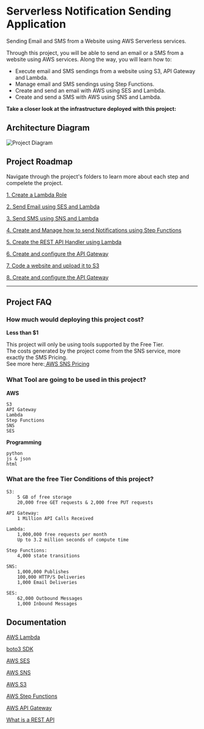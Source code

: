 
# Serverless Notification Sending Application

Sending Email and SMS from a Website using AWS Serverless services.

Through this project, you will be able to send an email or a SMS from a website using AWS services. Along the way, you will learn how to:

* Execute email and SMS sendings from a website using S3, API Gateway and Lambda.
* Manage email and SMS sendings using Step Functions.
* Create and send an email with AWS using SES and Lambda.
* Create and send a SMS with AWS using SNS and Lambda.

**Take a closer look at the infrastructure deployed with this project:** 

## Architecture Diagram

![Project Diagram](https://i.imgur.com/gVvjpmU.png)

##  Project Roadmap

Navigate through the project's folders to learn more about each step and compelete the project.

[1. Create a Lambda Role](/Lambda_Role/README.md) 

[2. Send Email using SES and Lambda](/SES/README.md) 

[3. Send SMS using SNS and Lambda](/SNS/README.md) 

[4.  Create and Manage how to send Notifications using Step Functions](/Step_Functions/README.md) 

[5. Create the REST API Handler using Lambda](/REST_API_Handler/README.md) 

[6. Create and configure the API Gateway](/API_Gateway/README.md) 

[7. Code a website and upload it to S3](/S3/README.md) 

[8. Create and configure the API Gateway](/API_Gateway/README.md) 

<HR>

## Project FAQ

### How much would deploying this project cost? 

**Less than $1**

This project will only be using tools supported by the Free Tier. <br/>
The costs generated by the project come from the SNS service, more exactly the SMS Pricing. <br/>
See more here:[ AWS SNS Pricing ](https://aws.amazon.com/sns/sms-pricing/)

### What Tool are going to be used in this project?

**AWS**

    S3
    API Gateway
    Lambda
    Step Functions
    SNS
    SES

**Programming**

    python
    js & json
    html

### What are the free Tier Conditions of this project?

    S3:
        5 GB of free storage
        20,000 free GET requests & 2,000 free PUT requests

    API Gateway:
        1 Million API Calls Received

    Lambda:
        1,000,000 free requests per month
        Up to 3.2 million seconds of compute time

    Step Functions:
        4,000 state transitions

    SNS:
        1,000,000 Publishes
        100,000 HTTP/S Deliveries
        1,000 Email Deliveries

    SES:
        62,000 Outbound Messages
        1,000 Inbound Messages

## Documentation

[AWS Lambda](https://aws.amazon.com/lambda/)

[boto3 SDK](https://docs.aws.amazon.com/lambda/latest/dg/lambda-python.html)

[AWS SES](https://docs.aws.amazon.com/ses/)

[AWS SNS](https://docs.aws.amazon.com/sns/index.html)

[AWS S3](https://docs.aws.amazon.com/s3/index.html)

[AWS Step Functions](https://aws.amazon.com/step-functions/)

[AWS API Gateway](https://aws.amazon.com/api-gateway/)

[What is a REST API](https://www.youtube.com/watch?v=lsMQRaeKNDk)









